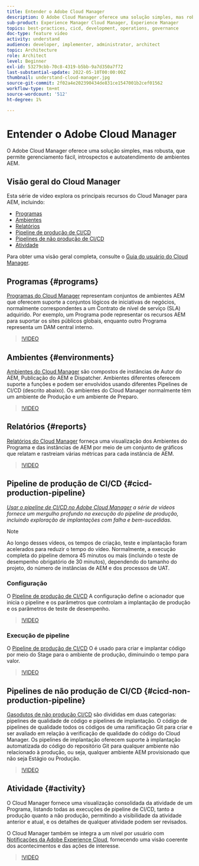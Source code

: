 ```yaml
---
title: Entender o Adobe Cloud Manager
description: O Adobe Cloud Manager oferece uma solução simples, mas robusta, que permite gerenciamento fácil, introspectos e autoatendimento de ambientes AEM.
sub-product: Experience Manager Cloud Manager, Experience Manager
topics: best-practices, cicd, development, operations, governance
doc-type: feature video
activity: understand
audience: developer, implementer, administrator, architect
topic: Architecture
role: Architect
level: Beginner
exl-id: 53279cbb-70c8-4319-b5bb-9a7d350a7f72
last-substantial-update: 2022-05-10T00:00:00Z
thumbnail: understand-cloud-manager.jpg
source-git-commit: 2f02a4e202390434de831ce1547001b2cef01562
workflow-type: tm+mt
source-wordcount: '512'
ht-degree: 1%

---
```


# Entender o Adobe Cloud Manager

O Adobe Cloud Manager oferece uma solução simples, mas robusta, que permite gerenciamento fácil, introspectos e autoatendimento de ambientes AEM.

## Visão geral do Cloud Manager

Esta série de vídeo explora os principais recursos do Cloud Manager para AEM, incluindo:

* [Programas](#programs)
* [Ambientes](#environments)
* [Relatórios](#reports)
* [Pipeline de produção de CI/CD](#cicd-production-pipeline)
* [Pipelines de não produção de CI/CD](#cicd-non-production-pipeline)
* [Atividade](#activity)

Para obter uma visão geral completa, consulte o [Guia do usuário do Cloud Manager](https://experienceleague.adobe.com/docs/experience-manager-cloud-manager/content/introduction.html).

## Programas {#programs}

[Programas do Cloud Manager](https://experienceleague.adobe.com/docs/experience-manager-cloud-manager/content/getting-started/program-setup.html) representam conjuntos de ambientes AEM que oferecem suporte a conjuntos lógicos de iniciativas de negócios, normalmente correspondentes a um Contrato de nível de serviço (SLA) adquirido. Por exemplo, um Programa pode representar os recursos AEM para suportar os sites públicos globais, enquanto outro Programa representa um DAM central interno.

>[!VIDEO](https://video.tv.adobe.com/v/26313/?quality=12&learn=on)

## Ambientes {#environments}

[Ambientes do Cloud Manager](https://experienceleague.adobe.com/docs/experience-manager-cloud-manager/content/using/managing-environments.html) são compostos de instâncias de Autor do AEM, Publicação do AEM e Dispatcher. Ambientes diferentes oferecem suporte a funções e podem ser envolvidos usando diferentes Pipelines de CI/CD (descrito abaixo). Os ambientes do Cloud Manager normalmente têm um ambiente de Produção e um ambiente de Preparo.

>[!VIDEO](https://video.tv.adobe.com/v/26318/?quality=12&learn=on)

## Relatórios {#reports}

[Relatórios do Cloud Manager](https://experienceleague.adobe.com/docs/experience-manager-cloud-manager/content/using/monitoring-environments.html) forneça uma visualização dos Ambientes do Programa e das instâncias de AEM por meio de um conjunto de gráficos que relatam e rastreiam várias métricas para cada instância de AEM.

>[!VIDEO](https://video.tv.adobe.com/v/26315/?quality=12&learn=on)

## Pipeline de produção de CI/CD {#cicd-production-pipeline}

*[Usar o pipeline de CI/CD no Adobe Cloud Manager](./use-the-cicd-pipeline-in-cloud-manager-for-aem.md) a série de vídeos fornece um mergulho profundo na execução do pipeline de produção, incluindo exploração de implantações com falha e bem-sucedidas.*

>[!NOTE]
>
> Ao longo desses vídeos, os tempos de criação, teste e implantação foram acelerados para reduzir o tempo do vídeo. Normalmente, a execução completa do pipeline demora 45 minutos ou mais (incluindo o teste de desempenho obrigatório de 30 minutos), dependendo do tamanho do projeto, do número de instâncias de AEM e dos processos de UAT.

### Configuração

O [Pipeline de produção de CI/CD](https://experienceleague.adobe.com/docs/experience-manager-cloud-manager/content/using/pipelines/production-pipelines.html) A configuração define o acionador que inicia o pipeline e os parâmetros que controlam a implantação de produção e os parâmetros de teste de desempenho.

>[!VIDEO](https://video.tv.adobe.com/v/26314/?quality=12&learn=on)

### Execução de pipeline

O [Pipeline de produção de CI/CD](https://experienceleague.adobe.com/docs/experience-manager-cloud-manager/content/using/code-deployment.html) O é usado para criar e implantar código por meio do Stage para o ambiente de produção, diminuindo o tempo para valor.

>[!VIDEO](https://video.tv.adobe.com/v/26317/?quality=12&learn=on)

## Pipelines de não produção de CI/CD {#cicd-non-production-pipeline}

[Gasodutos de não produção CI/CD](https://experienceleague.adobe.com/docs/experience-manager-cloud-manager/content/using/pipelines/production-pipelines.html) são divididas em duas categorias: pipelines de qualidade de código e pipelines de implantação. O código de pipelines de qualidade todos os códigos de uma ramificação Git para criar e ser avaliado em relação à verificação de qualidade do código do Cloud Manager. Os pipelines de implantação oferecem suporte à implantação automatizada do código do repositório Git para qualquer ambiente não relacionado à produção, ou seja, qualquer ambiente AEM provisionado que não seja Estágio ou Produção.

>[!VIDEO](https://video.tv.adobe.com/v/26316/?quality=12&learn=on)

## Atividade {#activity}

O Cloud Manager fornece uma visualização consolidada da atividade de um Programa, listando todas as execuções de pipeline de CI/CD, tanto a produção quanto a não produção, permitindo a visibilidade da atividade anterior e atual, e os detalhes de qualquer atividade podem ser revisados.

O Cloud Manager também se integra a um nível por usuário com [Notificações da Adobe Experience Cloud](https://experienceleague.adobe.com/docs/experience-manager-cloud-manager/content/using/notifications.html), fornecendo uma visão coerente dos acontecimentos e das ações de interesse.

>[!VIDEO](https://video.tv.adobe.com/v/26319/?quality=12&learn=on)

